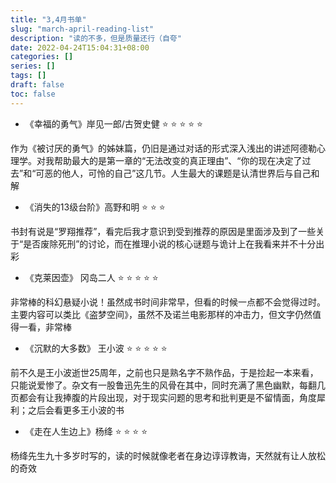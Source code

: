 ```yaml
---
title: "3,4月书单"
slug: "march-april-reading-list"
description: "读的不多，但是质量还行（自夸"
date: 2022-04-24T15:04:31+08:00
categories: []
series: []
tags: []
draft: false
toc: false
---
```


- 《幸福的勇气》岸见一郎/古贺史健          :star: :star: :star: :star: :star:

作为《被讨厌的勇气》的姊妹篇，仍旧是通过对话的形式深入浅出的讲述阿德勒心理学。对我帮助最大的是第一章的“无法改变的真正理由”、“你的现在决定了过去”和“可恶的他人，可怜的自己”这几节。人生最大的课题是认清世界后与自己和解

- 《消失的13级台阶》高野和明          :star: :star: :star:

书封有说是“罗翔推荐”，看完后我才意识到受到推荐的原因是里面涉及到了一些关于“是否废除死刑”的讨论，而在推理小说的核心谜题与诡计上在我看来并不十分出彩

- 《克莱因壶》 冈岛二人         :star: :star: :star: :star: :star:

非常棒的科幻悬疑小说！虽然成书时间非常早，但看的时候一点都不会觉得过时。主要内容可以类比《盗梦空间》，虽然不及诺兰电影那样的冲击力，但文字仍然值得一看，非常棒

- 《沉默的大多数》 王小波         :star: :star: :star: :star: :star:

前不久是王小波逝世25周年，之前也只是熟名字不熟作品，于是捡起一本来看，只能说爱惨了。杂文有一股鲁迅先生的风骨在其中，同时充满了黑色幽默，每翻几页都会有让我捧腹的片段出现，对于现实问题的思考和批判更是不留情面，角度犀利；之后会看更多王小波的书

- 《走在人生边上》杨绛          :star: :star: :star: :star:

杨绛先生九十多岁时写的，读的时候就像老者在身边谆谆教诲，天然就有让人放松的奇效
